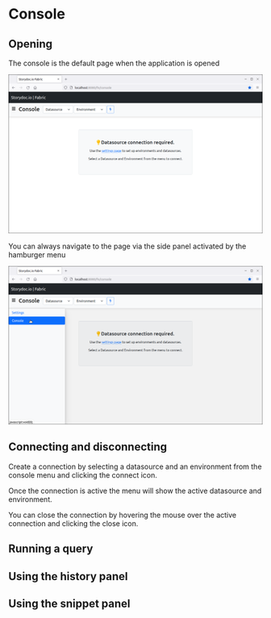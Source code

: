 # Console

## Opening

The console is the default page when the application is opened


[![Default View]][Default View]

[Default View]: console-default.png

You can always navigate to the page via the side panel activated by the hamburger menu 

[![Open via side menu]][Open via side menu]

[Open via side menu]: console-open-via-side-menu.png


## Connecting and disconnecting

Create a connection by selecting a datasource and an environment from the console menu and clicking the connect icon.

Once the connection is active the menu will show the active datasource and environment. 

You can close the connection by hovering the mouse over the active connection and clicking the close icon.

## Running a query

## Using the history panel

## Using the snippet panel
